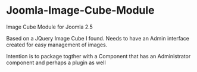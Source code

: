 Joomla-Image-Cube-Module
========================

Image Cube Module for Joomla 2.5

Based on a JQuery Image Cube I found.
Needs to have an Admin interface created for easy management of images.

Intention is to package togther with a Component that has an Administrator component and perhaps a plugin as well


